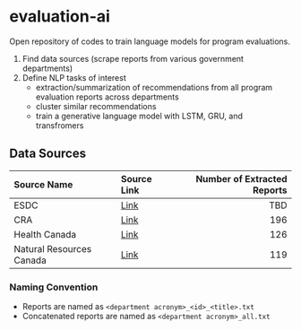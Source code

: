 # evaluation-ai

Open repository of codes to train language models for program evaluations.

1. Find data sources (scrape reports from various government departments)
2. Define NLP tasks of interest
   - extraction/summarization of recommendations from all program evaluation reports across departments
   - cluster similar recommendations
   - train a generative language model with LSTM, GRU, and transfromers

## Data Sources

| Source Name              | Source Link                                                                                                                                             | Number of Extracted Reports |
| :----------------------- | :------------------------------------------------------------------------------------------------------------------------------------------------------ | --------------------------: |
| ESDC                     | [Link](https://www.canada.ca/en/employment-social-development/corporate/reports/evaluations.html)                                                          |                         TBD |
| CRA                      | [Link](https://www.canada.ca/en/revenue-agency/programs/about-canada-revenue-agency-cra/internal-audit-program-evaluation.html)                            |                         196 |
| Health Canada            | [Link](https://www.canada.ca/en/health-canada/corporate/transparency/corporate-management-reporting/evaluation.html)                                       |                         126 |
| Natural Resources Canada | [Link](https://natural-resources.canada.ca/transparency/reporting-and-accountability/plans-and-performance-reports/strategic-evaluation-division/year/782) |                         119 |

### Naming Convention

- Reports are named as `<department acronym>_<id>_<title>.txt`
- Concatenated reports are named as `<department acronym>_all.txt`
